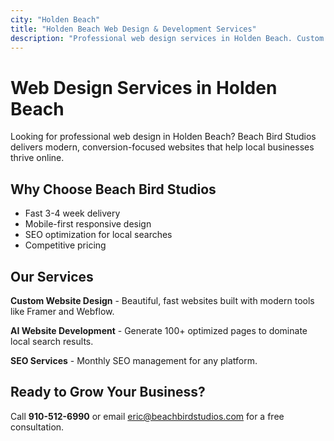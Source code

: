 ```yaml
---
city: "Holden Beach"
title: "Holden Beach Web Design & Development Services"
description: "Professional web design services in Holden Beach. Custom websites, AI development, and SEO services for local businesses."
---
```


# Web Design Services in Holden Beach

Looking for professional web design in Holden Beach? Beach Bird Studios delivers modern, conversion-focused websites that help local businesses thrive online.

## Why Choose Beach Bird Studios

- Fast 3-4 week delivery
- Mobile-first responsive design
- SEO optimization for local searches
- Competitive pricing

## Our Services

**Custom Website Design** - Beautiful, fast websites built with modern tools like Framer and Webflow.

**AI Website Development** - Generate 100+ optimized pages to dominate local search results.

**SEO Services** - Monthly SEO management for any platform.

## Ready to Grow Your Business?

Call **910-512-6990** or email eric@beachbirdstudios.com for a free consultation.